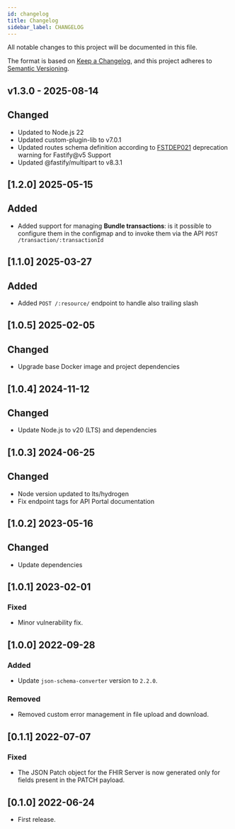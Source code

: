 ```yaml
---
id: changelog
title: Changelog
sidebar_label: CHANGELOG
---
```




All notable changes to this project will be documented in this file.

The format is based on [Keep a Changelog](https://keepachangelog.com/en/1.0.0/),
and this project adheres to [Semantic Versioning](https://semver.org/spec/v2.0.0.html).

## v1.3.0 - 2025-08-14

## Changed
- Updated to Node.js 22
- Updated custom-plugin-lib to v7.0.1
- Updated routes schema definition according to [FSTDEP021](https://fastify.dev/docs/v5.0.x/Guides/Migration-Guide-V5/#full-json-schema-is-now-required-for-querystring-params-and-body-and-response-schemas) deprecation warning for Fastify@v5 Support
- Updated @fastify/multipart to v8.3.1

## [1.2.0] 2025-05-15

## Added

- Added support for managing **Bundle transactions**: is it possible to configure them in the configmap and to invoke them via the API `POST /transaction/:transactionId`

## [1.1.0] 2025-03-27

## Added

- Added `POST /:resource/` endpoint to handle also trailing slash

## [1.0.5] 2025-02-05

## Changed

- Upgrade base Docker image and project dependencies

## [1.0.4] 2024-11-12

## Changed

- Update Node.js to v20 (LTS) and dependencies

## [1.0.3] 2024-06-25

## Changed

- Node version updated to lts/hydrogen
- Fix endpoint tags for API Portal documentation

## [1.0.2] 2023-05-16

## Changed

- Update dependencies

## [1.0.1] 2023-02-01

### Fixed

- Minor vulnerability fix.

## [1.0.0] 2022-09-28

### Added

- Update `json-schema-converter` version to `2.2.0`.

### Removed

- Removed custom error management in file upload and download.

## [0.1.1] 2022-07-07

### Fixed

- The JSON Patch object for the FHIR Server is now generated only for fields present in the PATCH payload.

## [0.1.0] 2022-06-24

- First release.
